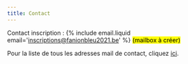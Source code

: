 ```yaml
---
title: Contact
---
```

Contact inscription : {% include email.liquid email='inscriptions@fanionbleu2021.be' %} <mark>(mailbox à créer)</mark>

Pour la liste de tous les adresses mail de contact, cliquez [ici](contact.html).
